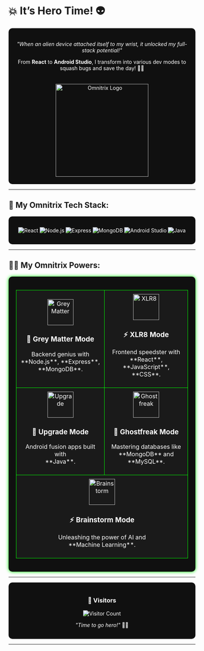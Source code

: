 # 💥 **It’s Hero Time! 👽** 

<div align="center" style="background-color: #101010; color: white; padding: 20px; border-radius: 10px;">

*"When an alien device attached itself to my wrist, it unlocked my full-stack potential!"*

From **React** to **Android Studio**, I transform into various dev modes to squash bugs and save the day! 🦸‍♂️

<img src="https://media1.tenor.com/m/CfgU30sl8SoAAAAd/heatblast.gif" alt="Omnitrix Logo" width="250" style="margin-top: 20px;" />

</div>

---

## 🔧 **My Omnitrix Tech Stack**:

<div align="center" style="background-color: #101010; color: white; padding: 15px; border-radius: 10px;">

![React](https://img.shields.io/badge/React-61DAFB?style=flat&logo=react&logoColor=black&color=00b140) 
![Node.js](https://img.shields.io/badge/Node.js-339933?style=flat&logo=node.js&logoColor=white&color=00b140) 
![Express](https://img.shields.io/badge/Express-000000?style=flat&logo=express&logoColor=white&color=00b140)
![MongoDB](https://img.shields.io/badge/MongoDB-47A248?style=flat&logo=mongodb&logoColor=white&color=00b140) 
![Android Studio](https://img.shields.io/badge/Android%20Studio-3DDC84?style=flat&logo=android&logoColor=white&color=00b140)
![Java](https://img.shields.io/badge/Java-007396?style=flat&logo=java&logoColor=white&color=00b140)

</div>

---

## 🦸‍♂️ **My Omnitrix Powers**:

<div align="center" style="background-color: #101010; color: #00ff00; padding: 20px; border-radius: 10px; box-shadow: 0 0 10px #00ff00;">

<table style="width: 100%; text-align: center; color: white; border-collapse: collapse; background-color: #1a1a1a;">
  <tr>
    <td style="padding: 10px; border: 1px solid #00ff00;">
      <img src="https://static.wikia.nocookie.net/ben10/images/4/45/3_-_Greymatter.png/revision/latest?cb=20190422041927" alt="Grey Matter" width="70" />
      <h3>🧠 Grey Matter Mode</h3>
      <p>Backend genius with <br> **Node.js**, **Express**, **MongoDB**.</p>
    </td>
    <td style="padding: 10px; border: 1px solid #00ff00;">
      <img src="https://static.wikia.nocookie.net/ben10/images/5/57/XLR8_OV2.png/revision/latest/scale-to-width-down/300?cb=20240223125033" alt="XLR8" width="70" />
      <h3>⚡ XLR8 Mode</h3>
      <p>Frontend speedster with <br> **React**, **JavaScript**, **CSS**.</p>
    </td>
  </tr>
  <tr>
    <td style="padding: 10px; border: 1px solid #00ff00;">
      <img src="https://static.wikia.nocookie.net/ben10/images/6/62/Upgrade_Model.png/revision/latest/scale-to-width-down/102?cb=20200511092500" alt="Upgrade" width="70" />
      <h3>🔧 Upgrade Mode</h3>
      <p>Android fusion apps built with <br> **Java**.</p>
    </td>
    <td style="padding: 10px; border: 1px solid #00ff00;">
      <img src="https://static.wikia.nocookie.net/ben10/images/a/a3/GhostfreakPose2.png/revision/latest?cb=20210313173053" alt="Ghostfreak" width="70" />
      <h3>👻 Ghostfreak Mode</h3>
      <p>Mastering databases like <br> **MongoDB** and **MySQL**.</p>
    </td>
  </tr>
  <tr>
    <td colspan="2" style="padding: 10px; border: 1px solid #00ff00;">
      <img src="https://static.wikia.nocookie.net/ben10/images/e/e9/Accurate_Brainstorm.png/revision/latest/scale-to-width-down/1000?cb=20210314023450" alt="Brainstorm" width="70" />
      <h3>⚡ Brainstorm Mode</h3>
      <p>Unleashing the power of AI and <br> **Machine Learning**.</p>
    </td>
  </tr>
</table>

</div>

---

<div align="center" style="background-color: #101010; color: white; padding: 15px; border-radius: 10px;">

### 🌌 **Visitors**  
![Visitor Count](https://profile-counter.glitch.me/YourGitHubUsername/count.svg)

*"Time to go hero!"* 🦸‍♂️  

</div>

---

